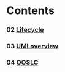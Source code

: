 # Contents  
### 02 [Lifecycle](./02_Lifecyle.md)
### 03 [UMLoverview](./03_UML_Overview.md)
### 04 [OOSLC](./04_OOSLC.md)